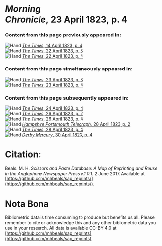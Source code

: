 # *Morning Chronicle*, 23 April 1823, p. 4  
  
### Content from this page previously appeared in:  
![Hand](http://scissorsandpaste.net/wp-content/uploads/2017/06/smallhandpointer.png) [*The Times*, 14 April 1823, p. 4](https://mhbeals.github.io/sap_html/The-Times/The-Times-14-April-1823-p-4)  
![Hand](http://scissorsandpaste.net/wp-content/uploads/2017/06/smallhandpointer.png) [*The Times*, 22 April 1823, p. 3](https://mhbeals.github.io/sap_html/The-Times/The-Times-22-April-1823-p-3)  
![Hand](http://scissorsandpaste.net/wp-content/uploads/2017/06/smallhandpointer.png) [*The Times*, 22 April 1823, p. 4](https://mhbeals.github.io/sap_html/The-Times/The-Times-22-April-1823-p-4)  
  
### Content from this page simeltaneously appeared in:  
![Hand](http://scissorsandpaste.net/wp-content/uploads/2017/06/smallhandpointer.png) [*The Times*, 23 April 1823, p. 3](https://mhbeals.github.io/sap_html/The-Times/The-Times-23-April-1823-p-3)  
![Hand](http://scissorsandpaste.net/wp-content/uploads/2017/06/smallhandpointer.png) [*The Times*, 23 April 1823, p. 4](https://mhbeals.github.io/sap_html/The-Times/The-Times-23-April-1823-p-4)  
  
### Content from this page subsequently appeared in:  
![Hand](http://scissorsandpaste.net/wp-content/uploads/2017/06/smallhandpointer.png) [*The Times*, 24 April 1823, p. 4](https://mhbeals.github.io/sap_html/The-Times/The-Times-24-April-1823-p-4)  
![Hand](http://scissorsandpaste.net/wp-content/uploads/2017/06/smallhandpointer.png) [*The Times*, 26 April 1823, p. 2](https://mhbeals.github.io/sap_html/The-Times/The-Times-26-April-1823-p-2)  
![Hand](http://scissorsandpaste.net/wp-content/uploads/2017/06/smallhandpointer.png) [*The Times*, 26 April 1823, p. 4](https://mhbeals.github.io/sap_html/The-Times/The-Times-26-April-1823-p-4)  
![Hand](http://scissorsandpaste.net/wp-content/uploads/2017/06/smallhandpointer.png) [*Hampshire Portsmouth Telegraph*, 28 April 1823, p. 2](https://mhbeals.github.io/sap_html/Hampshire-Portsmouth-Telegraph/Hampshire-Portsmouth-Telegraph-28-April-1823-p-2)  
![Hand](http://scissorsandpaste.net/wp-content/uploads/2017/06/smallhandpointer.png) [*The Times*, 28 April 1823, p. 4](https://mhbeals.github.io/sap_html/The-Times/The-Times-28-April-1823-p-4)  
![Hand](http://scissorsandpaste.net/wp-content/uploads/2017/06/smallhandpointer.png) [*Derby Mercury*, 30 April 1823, p. 4](https://mhbeals.github.io/sap_html/Derby-Mercury/Derby-Mercury-30-April-1823-p-4)  


# Citation: 

Beals. M. H. *Scissors and Paste Database: A Map of Reprinting and Reuse in the Anglophone Newspaper Press v.1.0.1.* 2 June 2017. Available at [https://github.com/mhbeals/sap_reprints/](https://github.com/mhbeals/sap_reprints/). 

# Nota Bona

Bibliometric data is time consuming to produce but benefits us all. Please remember to cite or acknowledge this and any other bibliometric data you use in your research. All data is available CC-BY 4.0 at [https://github.com/mhbeals/sap_reprints](https://github.com/mhbeals/sap_reprints)